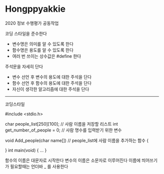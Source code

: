 # Hongppyakkie
2020 정보 수행평가 공동작업

코딩 스타일을 준수한다
- 변수명은 의미를 알 수 있도록 한다
- 함수명은 용도를 알 수 있도록 한다
- 여러 번 쓰이는 상수값은 #define 한다

주석문을 자세히 단다
- 변수 선언 후 변수의 용도에 대한 주석을 단다
- 함수 선언 후 함수의 용도에 대한 주석을 단다
- 자신이 생각한 알고리즘에 대한 주석을 단다

-------------------------------------------------------------------------------------
코딩스타일

#include <stdio.h>

char people_list[250][100]; // 사람 이름을 저장할 리스트
int get_number_of_people = 0; // 사람 명수를 입력받기 위한 변수

void Add_people(char name[]) // people_list에 사람 이름을 추가하는 함수
{

}
int main(void)
{
...
}

함수의 이름은 대문자로 시작한다
변수의 이름은 소문자로 이루어진다
이름에 띄어쓰기가 필요할때는 언더바 _ 를 사용한다

